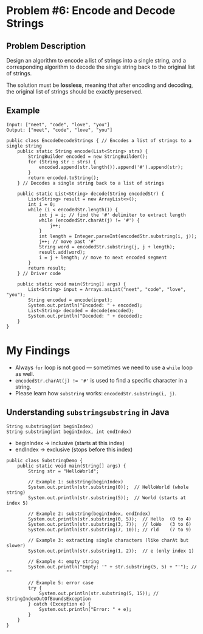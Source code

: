 # Problem #6: Encode and Decode Strings

## Problem Description

Design an algorithm to encode a list of strings into a single string, and a corresponding algorithm to decode the single string back to the original list of strings.  

The solution must be **lossless**, meaning that after encoding and decoding, the original list of strings should be exactly preserved.

## Example

```text
Input: ["neet", "code", "love", "you"]
Output: ["neet", "code", "love", "you"]
```

```text
public class EncodeDecodeStrings { // Encodes a list of strings to a single string
    public static String encode(List<String> strs) {
        StringBuilder encoded = new StringBuilder();
        for (String str : strs) {
            encoded.append(str.length()).append('#').append(str);
        }
        return encoded.toString();
    } // Decodes a single string back to a list of strings

    public static List<String> decode(String encodedStr) {
        List<String> result = new ArrayList<>();
        int i = 0;
        while (i < encodedStr.length()) {
            int j = i; // find the '#' delimiter to extract length
            while (encodedStr.charAt(j) != '#') {
                j++;
            }
            int length = Integer.parseInt(encodedStr.substring(i, j));
            j++; // move past '#'
            String word = encodedStr.substring(j, j + length);
            result.add(word);
            i = j + length; // move to next encoded segment
        }
        return result;
    } // Driver code

    public static void main(String[] args) {
        List<String> input = Arrays.asList("neet", "code", "love", "you");
        String encoded = encode(input);
        System.out.println("Encoded: " + encoded);
        List<String> decoded = decode(encoded);
        System.out.println("Decoded: " + decoded);
    }
}
```

# My Findings

- Always `for` loop is not good — sometimes we need to use a `while` loop as well.  
- `encodedStr.charAt(j) != '#'` is used to find a specific character in a string.  
- Please learn how `substring` works: `encodedStr.substring(i, j)`.


## Understanding `substringsubstring` in Java
```
String substring(int beginIndex)  
String substring(int beginIndex, int endIndex)
```
- beginIndex → inclusive (starts at this index)
- endIndex → exclusive (stops before this index)

```
public class SubstringDemo {
    public static void main(String[] args) {
        String str = "HelloWorld";

        // Example 1: substring(beginIndex)
        System.out.println(str.substring(0));  // HelloWorld (whole string)
        System.out.println(str.substring(5));  // World (starts at index 5)

        // Example 2: substring(beginIndex, endIndex)
        System.out.println(str.substring(0, 5));  // Hello  (0 to 4)
        System.out.println(str.substring(3, 7));  // loWo   (3 to 6)
        System.out.println(str.substring(7, 10)); // rld    (7 to 9)

        // Example 3: extracting single characters (like charAt but slower)
        System.out.println(str.substring(1, 2));  // e (only index 1)

        // Example 4: empty string
        System.out.println("Empty: '" + str.substring(5, 5) + "'"); // ""

        // Example 5: error case
        try {
            System.out.println(str.substring(5, 15)); // StringIndexOutOfBoundsException
        } catch (Exception e) {
            System.out.println("Error: " + e);
        }
    }
}

```


